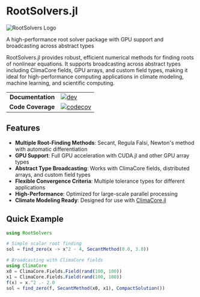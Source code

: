 # RootSolvers.jl

![RootSolvers Logo](docs/src/assets/logo.png)

A high-performance root solver package with GPU support and broadcasting across abstract types

RootSolvers.jl provides robust, efficient numerical methods for finding roots of nonlinear equations. It supports broadcasting across abstract types including ClimaCore fields, GPU arrays, and custom field types, making it ideal for high-performance computing applications in climate modeling, machine learning, and scientific computing.

|||
|---------------------:|:----------------------------------------------|
| **Documentation**    | [![dev][docs-dev-img]][docs-dev-url]          |
| **Code Coverage**    | [![codecov][codecov-img]][codecov-url]        |

[docs-dev-img]: https://img.shields.io/badge/docs-dev-blue.svg
[docs-dev-url]: https://CliMA.github.io/RootSolvers.jl/dev/

[codecov-img]: https://codecov.io/gh/CliMA/RootSolvers.jl/branch/main/graph/badge.svg
[codecov-url]: https://codecov.io/gh/CliMA/RootSolvers.jl

## Features

- **Multiple Root-Finding Methods**: Secant, Regula Falsi, Newton's method with automatic differentiation
- **GPU Support**: Full GPU acceleration with CUDA.jl and other GPU array types
- **Abstract Type Broadcasting**: Works with ClimaCore fields, distributed arrays, and custom field types
- **Flexible Convergence Criteria**: Multiple tolerance types for different applications
- **High-Performance**: Optimized for large-scale parallel processing
- **Climate Modeling Ready**: Designed for use with [ClimaCore.jl](https://github.com/CliMA/ClimaCore.jl)

## Quick Example

```julia
using RootSolvers

# Simple scalar root finding
sol = find_zero(x -> x^2 - 4, SecantMethod(0.0, 3.0))

# Broadcasting with ClimaCore fields
using ClimaCore
x0 = ClimaCore.Fields.Field(rand(100, 100))
x1 = ClimaCore.Fields.Field(rand(100, 100))
f(x) = x.^2 .- 2.0
sol = find_zero(f, SecantMethod(x0, x1), CompactSolution())
```
